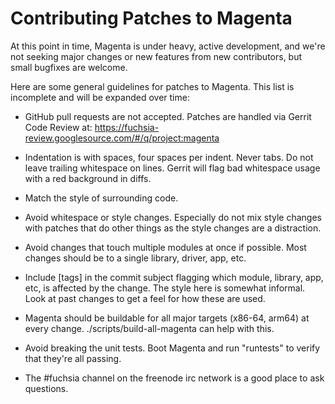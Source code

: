 # Contributing Patches to Magenta

At this point in time, Magenta is under heavy, active development, and we're
not seeking major changes or new features from new contributors, but small
bugfixes are welcome.

Here are some general guidelines for patches to Magenta.  This list is
incomplete and will be expanded over time:

* GitHub pull requests are not accepted.  Patches are handled via
  Gerrit Code Review at: https://fuchsia-review.googlesource.com/#/q/project:magenta

* Indentation is with spaces, four spaces per indent.  Never tabs.
Do not leave trailing whitespace on lines.  Gerrit will flag bad
whitespace usage with a red background in diffs.

* Match the style of surrounding code.

* Avoid whitespace or style changes.  Especially do not mix style changes
with patches that do other things as the style changes are a distraction.

* Avoid changes that touch multiple modules at once if possible.  Most
changes should be to a single library, driver, app, etc.

* Include [tags] in the commit subject flagging which module, library,
app, etc, is affected by the change.  The style here is somewhat informal.
Look at past changes to get a feel for how these are used.

* Magenta should be buildable for all major targets (x86-64, arm64)
at every change.  ./scripts/build-all-magenta can help with this.

* Avoid breaking the unit tests.  Boot Magenta and run "runtests" to
verify that they're all passing.

* The #fuchsia channel on the freenode irc network is a good place to ask
questions.
